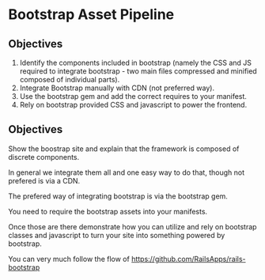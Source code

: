 # Bootstrap Asset Pipeline

## Objectives

1. Identify the components included in bootstrap (namely the CSS and JS required to integrate bootstrap - two main files compressed and minified composed of individual parts).
2. Integrate Bootstrap manually with CDN (not preferred way).
3. Use the bootstrap gem and add the correct requires to your manifest.
4. Rely on bootstrap provided CSS and javascript to power the frontend.

## Objectives

Show the boostrap site and explain that the framework is composed of discrete components.

In general we integrate them all and one easy way to do that, though not prefered is via a CDN.

The prefered way of integrating bootstrap is via the bootstrap gem.

You need to require the bootstrap assets into your manifests.

Once those are there demonstrate how you can utilize and rely on bootstrap classes and javascript to turn your site into something powered by bootstrap.

You can very much follow the flow of https://github.com/RailsApps/rails-bootstrap
